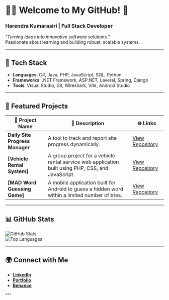 <!---
harrencode/harrencode is a ✨ special ✨ repository because its `README.md` (this file) appears on your GitHub profile.
You can click the Preview link to take a look at your changes.
--->

# 👨‍💻 Welcome to My GitHub! 🚀  
### **Harendra Kumarasiri** | **Full Stack Developer**

_"Turning ideas into innovative software solutions."_  
Passionate about learning and building robust, scalable systems.

---

## 🌟 **Tech Stack**

- **Languages**:  C#, Java, PHP, JavaScript, SQL, Python 
- **Frameworks**: .NET Framework, ASP.NET, Laveral, Spring, Django
- **Tools**: Visual Studio, Git, Wireshark, Vite, Android Studio

---

## 📂 **Featured Projects**

| 📌 **Project Name**             | 🚀 **Description**                              | 🌐 **Links**          |
|---------------------------------|------------------------------------------------|-----------------------|
| **Daily Site Progress Manager** | A tool to track and report site progress dynamically. | [View Repository](https://github.com/harrencode/daily-site-progress-management-system)   |
| **[Vehicle Rental System]**      | A group project for a vehicle rental service web application built using PHP, CSS, and JavaScript.  | [View Repository](https://github.com/SaviduOfficial/carRental)   |
| **[MAD Word Guessing Game]**      | A mobile application built for Android to guess a hidden word within a limited number of tries.  | [View Repository](https://github.com/harrencode/mad_word_guessing_game)   |

---

## 📊 **GitHub Stats**

![GitHub Stats](https://github-readme-stats.vercel.app/api?username=harrencode&show_icons=true&theme=default)  
![Top Languages](https://github-readme-stats.vercel.app/api/top-langs/?username=harrencode&layout=compact&theme=default)




---

## 🌍 **Connect with Me**

- **[LinkedIn](https://www.linkedin.com/in/harendra-kumarasiri-bb2850a9/)**
- **[Portfolio](https://harrencode.github.io/)**
- **[Behance](https://www.behance.net/harrencode)**

"""

